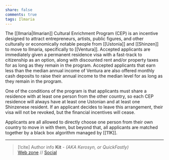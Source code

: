 ```yaml
---
share: false
comments: true
tags: Ilmaria
---
```

The [[Ilmaria|Ilmarian]] Cultural Enrichment Program (CEP) is an incentive designed to attract entrepreneurs, artists, public figures, and other culturally or economically notable people from [[Ustonia]] and [[Shinzen]] to move to Ilmaria, specifically to [[Ventura]]. Accepted applicants are immediately given a permanent residence visa with a fast-track to citizenship as an option, along with discounted rent and/or property taxes for as long as they remain in the program. Accepted applicants that earn less than the median annual income of Ventura are also offered monthly cash deposits to raise their annual income to the median level for as long as they remain in the program.

One of the conditions of the program is that applicants must share a residence with at least one person from the other country, so each CEP residence will always have at least one Ustonian and at least one Shinzenese resident. If an applicant decides to leave this arrangement, their visa will not be revoked, but the financial incentives will cease.

Applicants are all allowed to directly choose one person from their own country to move in with them, but beyond that, all applicants are matched together by a black box algorithm managed by [[11K]].

-----
> [!cite] Author info
> **Kit** - *(AKA Kerosyn, or QuickFastly)*\
> [Web zone](https://kerosyn.link) // [Social](https://m.tripulse.link/@kit)
